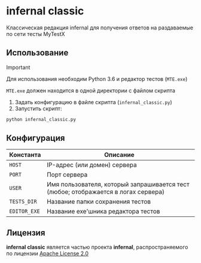 # infernal classic

Классическая редакция infernal для получения ответов на раздаваемые по сети тесты MyTestX

## Использование

> [!IMPORTANT]
> Для использования необходим Python 3.6 и редактор тестов (`MTE.exe`)
>
> `MTE.exe` должен находится в одной директории с файлом скрипта

1. Задать конфигурацию в файле скрипта (`infernal_classic.py`)
2. Запустить скрипт:

```bash
python infernal_classic.py
```

## Конфигурация

| Константа    | Описание                                                                           |
|--------------|------------------------------------------------------------------------------------|
| `HOST`       | IP-адрес (или домен) сервера                                                       |
| `PORT`       | Порт сервера                                                                       |
| `USER`       | Имя пользователя, который запрашивается тест (любое; отображается в логах сервера) |
| `TESTS_DIR`  | Название папки сохранения тестов                                                   |
| `EDITOR_EXE` | Название exe'шника редактора тестов                                                |

## Лицензия

__infernal classic__ является частью проекта __infernal__, распространяемого по
лицензии [Apache License 2.0](../LICENSE)

